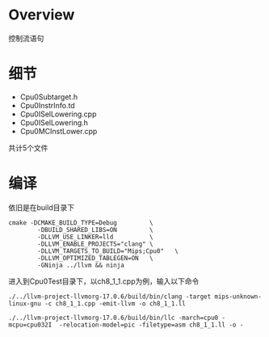# Overview

控制流语句


# 细节

- Cpu0Subtarget.h
- Cpu0InstrInfo.td
- Cpu0ISelLowering.cpp
- Cpu0ISelLowering.h
- Cpu0MCInstLower.cpp





共计5个文件




# 编译

依旧是在build目录下

```shell
cmake -DCMAKE_BUILD_TYPE=Debug         \
        -DBUILD_SHARED_LIBS=ON         \
        -DLLVM_USE_LINKER=lld          \
        -DLLVM_ENABLE_PROJECTS="clang" \
        -DLLVM_TARGETS_TO_BUILD="Mips;Cpu0"   \
        -DLLVM_OPTIMIZED_TABLEGEN=ON   \
        -GNinja ../llvm && ninja
```



进入到Cpu0Test目录下，以ch8_1_1.cpp为例，输入以下命令
```shell
./../llvm-project-llvmorg-17.0.6/build/bin/clang -target mips-unknown-linux-gnu -c ch8_1_1.cpp -emit-llvm -o ch8_1_1.ll

./../llvm-project-llvmorg-17.0.6/build/bin/llc -march=cpu0 -mcpu=cpu032I  -relocation-model=pic -filetype=asm ch8_1_1.ll -o -

```

